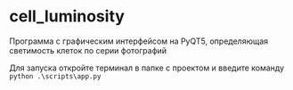 # cell_luminosity

Программа с графическим интерфейсом на PyQT5, определяющая светимость клеток по серии фотографий

Для запуска откройте терминал в папке с проектом и введите команду
 ``python .\scripts\app.py``     
